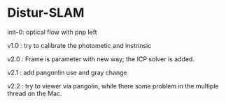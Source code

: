 # Distur-SLAM

init-0: optical flow with pnp left

v1.0 : try to calibrate the photometic and instrinsic

v2.0 : Frame is parameter with new way; the ICP solver is added.

v2.1 : add pangonlin use and gray change

v2.2 : try to viewer via pangolin, while there some problem in the multiple thread on the Mac.